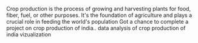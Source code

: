 Crop production is the process of growing and harvesting plants for food, fiber, fuel, or other purposes. It's the foundation of agriculture and plays a crucial role in feeding the world's population
Got a chance to complete a project on crop production of india..
data analysis of crop production of india 
vizualization 
